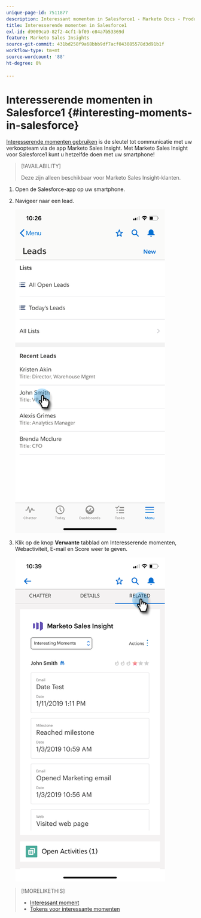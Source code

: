 ```yaml
---
unique-page-id: 7511877
description: Interessant momenten in Salesforce1 - Marketo Docs - Productdocumentatie
title: Interesserende momenten in Salesforce1
exl-id: d9009ca9-82f2-4cf1-bf09-e84a7b53369d
feature: Marketo Sales Insights
source-git-commit: 431bd258f9a68bbb9df7acf043085578d3d91b1f
workflow-type: tm+mt
source-wordcount: '88'
ht-degree: 0%

---
```


# Interesserende momenten in Salesforce1 {#interesting-moments-in-salesforce}

[Interesserende momenten gebruiken](/help/marketo/product-docs/marketo-sales-insight/msi-for-salesforce/features/tabs-in-the-msi-panel/interesting-moments/using-interesting-moments.md) is de sleutel tot communicatie met uw verkoopteam via de app Marketo Sales Insight. Met Marketo Sales Insight voor Salesforce1 kunt u hetzelfde doen met uw smartphone!

>[!AVAILABILITY]
>
>Deze zijn alleen beschikbaar voor Marketo Sales Insight-klanten.

1. Open de Salesforce-app op uw smartphone.

1. Navigeer naar een lead.

   ![](assets/one.png)

1. Klik op de knop **Verwante** tabblad om Interesserende momenten, Webactiviteit, E-mail en Score weer te geven.

   ![](assets/two.png)

>[!MORELIKETHIS]
>
>* [Interessant moment](/help/marketo/product-docs/core-marketo-concepts/smart-campaigns/flow-actions/interesting-moment.md)
>* [Tokens voor interessante momenten](/help/marketo/product-docs/marketo-sales-insight/msi-for-salesforce/features/tabs-in-the-msi-panel/interesting-moments/trigger-tokens-for-interesting-moments.md)
